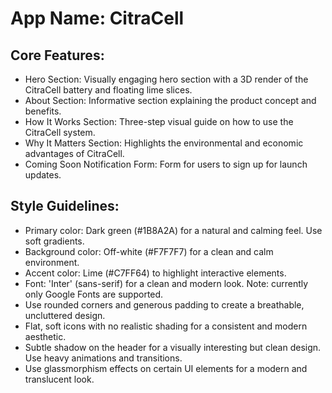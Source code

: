 # **App Name**: CitraCell

## Core Features:

- Hero Section: Visually engaging hero section with a 3D render of the CitraCell battery and floating lime slices.
- About Section: Informative section explaining the product concept and benefits.
- How It Works Section: Three-step visual guide on how to use the CitraCell system.
- Why It Matters Section: Highlights the environmental and economic advantages of CitraCell.
- Coming Soon Notification Form: Form for users to sign up for launch updates.

## Style Guidelines:

- Primary color: Dark green (#1B8A2A) for a natural and calming feel. Use soft gradients.
- Background color: Off-white (#F7F7F7) for a clean and calm environment.
- Accent color: Lime (#C7FF64) to highlight interactive elements.
- Font: 'Inter' (sans-serif) for a clean and modern look. Note: currently only Google Fonts are supported.
- Use rounded corners and generous padding to create a breathable, uncluttered design.
- Flat, soft icons with no realistic shading for a consistent and modern aesthetic.
- Subtle shadow on the header for a visually interesting but clean design. Use heavy animations and transitions.
- Use glassmorphism effects on certain UI elements for a modern and translucent look.